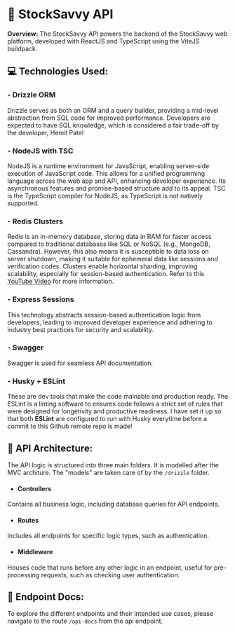 # 🚀 StockSavvy API

**Overview:** The StockSavvy API powers the backend of the StockSavvy web platform, developed with ReactJS and TypeScript using the ViteJS buildpack.

## 💻 Technologies Used:

### - Drizzle ORM
Drizzle serves as both an ORM and a query builder, providing a mid-level abstraction from SQL code for improved performance. Developers are expected to have SQL knowledge, which is considered a fair trade-off by the developer, Hemit Patel

### - NodeJS with TSC
NodeJS is a runtime environment for JavaScript, enabling server-side execution of JavaScript code. This allows for a unified programming language across the web app and API, enhancing developer experience. Its asynchronous features and promise-based structure add to its appeal. TSC is the TypeScript compiler for NodeJS, as TypeScript is not natively supported.

### - Redis Clusters
Redis is an in-memory database, storing data in RAM for faster access compared to traditional databases like SQL or NoSQL (e.g., MongoDB, Cassandra). However, this also means it is susceptible to data loss on server shutdown, making it suitable for ephemeral data like sessions and verification codes. Clusters enable horizontal sharding, improving scalability, especially for session-based authentication. Refer to this [YouTube Video](https://www.youtube.com/watch?v=2HvxYMdHYcY) for more information.

### - Express Sessions
This technology abstracts session-based authentication logic from developers, leading to improved developer experience and adhering to industry best practices for security and scalability.

### - Swagger
Swagger is used for seamless API documentation.

### - Husky + ESLint
These are dev tools that make the code mainable and production ready. The ESLint is a linting software to ensures code follows a strict set of rules that were designed for longetivity and productive readiness. I have set it up so that both **ESLint** are configured to run with Husky everytime before a commit to this Github remote repo is made!

## 🧱 API Architecture:

The API logic is structured into three main folders. It is modelled after the MVC architure. The "models" are taken care of by the `/drizzle` folder.

- #### Controllers
Contains all business logic, including database queries for API endpoints.

- #### Routes
Includes all endpoints for specific logic types, such as authentication.

- #### Middleware
Houses code that runs before any other logic in an endpoint, useful for pre-processing requests, such as checking user authentication.

## 📝 Endpoint Docs:

To explore the different endpoints and their intended use cases, please navigate to the route `/api-docs` from the api endpoint.
